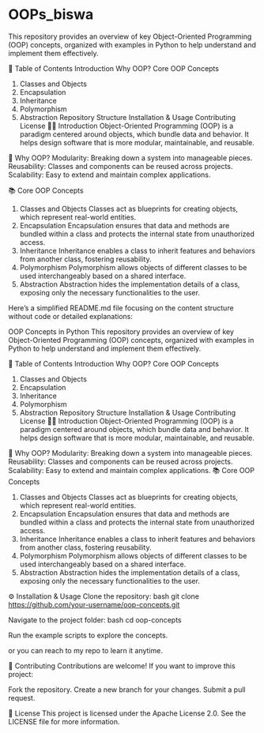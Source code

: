 # OOPs_biswa

This repository provides an overview of key Object-Oriented Programming (OOP) concepts, organized with examples in Python to help understand and implement them effectively.

📑 Table of Contents
Introduction
Why OOP?
Core OOP Concepts
1. Classes and Objects
2. Encapsulation
3. Inheritance
4. Polymorphism
5. Abstraction
Repository Structure
Installation & Usage
Contributing
License
🧑‍💻 Introduction
Object-Oriented Programming (OOP) is a paradigm centered around objects, which bundle data and behavior. It helps design software that is more modular, maintainable, and reusable.

🤔 Why OOP?
Modularity: Breaking down a system into manageable pieces.
Reusability: Classes and components can be reused across projects.
Scalability: Easy to extend and maintain complex applications.

📚 Core OOP Concepts
1. Classes and Objects
Classes act as blueprints for creating objects, which represent real-world entities.
2. Encapsulation
Encapsulation ensures that data and methods are bundled within a class and protects the internal state from unauthorized access.
3. Inheritance
Inheritance enables a class to inherit features and behaviors from another class, fostering reusability.
4. Polymorphism
Polymorphism allows objects of different classes to be used interchangeably based on a shared interface.
5. Abstraction
Abstraction hides the implementation details of a class, exposing only the necessary functionalities to the user.






Here’s a simplified README.md file focusing on the content structure without code or detailed explanations:

OOP Concepts in Python
This repository provides an overview of key Object-Oriented Programming (OOP) concepts, organized with examples in Python to help understand and implement them effectively.

📑 Table of Contents
Introduction
Why OOP?
Core OOP Concepts
1. Classes and Objects
2. Encapsulation
3. Inheritance
4. Polymorphism
5. Abstraction
Repository Structure
Installation & Usage
Contributing
License
🧑‍💻 Introduction
Object-Oriented Programming (OOP) is a paradigm centered around objects, which bundle data and behavior. It helps design software that is more modular, maintainable, and reusable.

🤔 Why OOP?
Modularity: Breaking down a system into manageable pieces.
Reusability: Classes and components can be reused across projects.
Scalability: Easy to extend and maintain complex applications.
📚 Core OOP Concepts
1. Classes and Objects
Classes act as blueprints for creating objects, which represent real-world entities.
2. Encapsulation
Encapsulation ensures that data and methods are bundled within a class and protects the internal state from unauthorized access.
3. Inheritance
Inheritance enables a class to inherit features and behaviors from another class, fostering reusability.
4. Polymorphism
Polymorphism allows objects of different classes to be used interchangeably based on a shared interface.
5. Abstraction
Abstraction hides the implementation details of a class, exposing only the necessary functionalities to the user.


⚙️ Installation & Usage
Clone the repository:
bash
git clone https://github.com/your-username/oop-concepts.git

Navigate to the project folder:
bash
cd oop-concepts

Run the example scripts to explore the concepts.

or you can reach to my repo to learn it anytime.


🤝 Contributing
Contributions are welcome! If you want to improve this project:

Fork the repository.
Create a new branch for your changes.
Submit a pull request.

📄 License
This project is licensed under the Apache License 2.0. See the LICENSE file for more information.

